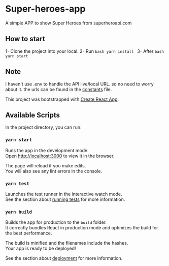 # Super-heroes-app
A simple APP to show Super Heroes from superheroapi.com

## How to start
1- Clone the project into your local.
2- Run ```bash yarn install ```
3- After ```bash yarn start ```

## Note
I haven't use .env to handle the API live/local URL. so no need to worry about it. the urls can be found in the [constants](https://github.com/moh-alaa/super-heroes-app/blob/main/src/utils/constants.js) file.

This project was bootstrapped with [Create React App](https://github.com/facebook/create-react-app).

## Available Scripts

In the project directory, you can run:

### `yarn start`

Runs the app in the development mode.\
Open [http://localhost:3000](http://localhost:3000) to view it in the browser.

The page will reload if you make edits.\
You will also see any lint errors in the console.

### `yarn test`

Launches the test runner in the interactive watch mode.\
See the section about [running tests](https://facebook.github.io/create-react-app/docs/running-tests) for more information.

### `yarn build`

Builds the app for production to the `build` folder.\
It correctly bundles React in production mode and optimizes the build for the best performance.

The build is minified and the filenames include the hashes.\
Your app is ready to be deployed!

See the section about [deployment](https://facebook.github.io/create-react-app/docs/deployment) for more information.
